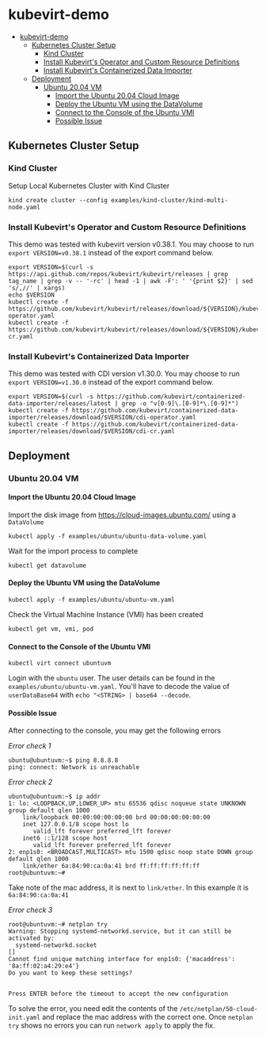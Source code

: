 # kubevirt-demo

- [kubevirt-demo](#kubevirt-demo)
  - [Kubernetes Cluster Setup](#kubernetes-cluster-setup)
    - [Kind Cluster](#kind-cluster)
    - [Install Kubevirt's Operator and Custom Resource Definitions](#install-kubevirts-operator-and-custom-resource-definitions)
    - [Install Kubevirt's Containerized Data Importer](#install-kubevirts-containerized-data-importer)
  - [Deployment](#deployment)
    - [Ubuntu 20.04 VM](#ubuntu-2004-vm)
      - [Import the Ubuntu 20.04 Cloud Image](#import-the-ubuntu-2004-cloud-image)
      - [Deploy the Ubuntu VM using the DataVolume](#deploy-the-ubuntu-vm-using-the-datavolume)
      - [Connect to the Console of the Ubuntu VMI](#connect-to-the-console-of-the-ubuntu-vmi)
      - [Possible Issue](#possible-issue)

## Kubernetes Cluster Setup

### Kind Cluster

Setup Local Kubernetes Cluster with Kind Cluster

```
kind create cluster --config examples/kind-cluster/kind-multi-node.yaml
```

### Install Kubevirt's Operator and Custom Resource Definitions

This demo was tested with kubevirt version v0.38.1. You may choose to run `export VERSION=v0.38.1` instead of the export command below.

```
export VERSION=$(curl -s https://api.github.com/repos/kubevirt/kubevirt/releases | grep tag_name | grep -v -- '-rc' | head -1 | awk -F': ' '{print $2}' | sed 's/,//' | xargs)
echo $VERSION
kubectl create -f https://github.com/kubevirt/kubevirt/releases/download/${VERSION}/kubevirt-operator.yaml
kubectl create -f https://github.com/kubevirt/kubevirt/releases/download/${VERSION}/kubevirt-cr.yaml
```

### Install Kubevirt's Containerized Data Importer

This demo was tested with CDI version v1.30.0. You may choose to run `export VERSION=v1.30.0` instead of the export command below.

```
export VERSION=$(curl -s https://github.com/kubevirt/containerized-data-importer/releases/latest | grep -o "v[0-9]\.[0-9]*\.[0-9]*")
kubectl create -f https://github.com/kubevirt/containerized-data-importer/releases/download/$VERSION/cdi-operator.yaml
kubectl create -f https://github.com/kubevirt/containerized-data-importer/releases/download/$VERSION/cdi-cr.yaml
```

## Deployment

### Ubuntu 20.04 VM

#### Import the Ubuntu 20.04 Cloud Image

Import the disk image from https://cloud-images.ubuntu.com/ using a `DataVolume`

```
kubectl apply -f examples/ubuntu/ubuntu-data-volume.yaml
```

Wait for the import process to complete

```
kubectl get datavolume
```

#### Deploy the Ubuntu VM using the DataVolume

```
kubectl apply -f examples/ubuntu/ubuntu-vm.yaml
```

Check the Virtual Machine Instance (VMI) has been created

```
kubectl get vm, vmi, pod
```

#### Connect to the Console of the Ubuntu VMI

```
kubectl virt connect ubuntuvm
```

Login with the `ubuntu` user. The user details can be found in the `examples/ubuntu/ubuntu-vm.yaml`. You'll have to decode the value of `userDataBase64` with `echo "<STRING> | base64 --decode`.

#### Possible Issue

After connecting to the console, you may get the following errors

*Error check 1*

```
ubuntu@ubuntuvm:~$ ping 8.8.8.8
ping: connect: Network is unreachable
```

*Error check 2*

```
ubuntu@ubuntuvm:~$ ip addr
1: lo: <LOOPBACK,UP,LOWER_UP> mtu 65536 qdisc noqueue state UNKNOWN group default qlen 1000
    link/loopback 00:00:00:00:00:00 brd 00:00:00:00:00:00
    inet 127.0.0.1/8 scope host lo
       valid_lft forever preferred_lft forever
    inet6 ::1/128 scope host
       valid_lft forever preferred_lft forever
2: enp1s0: <BROADCAST,MULTICAST> mtu 1500 qdisc noop state DOWN group default qlen 1000
    link/ether 6a:84:90:ca:0a:41 brd ff:ff:ff:ff:ff:ff
root@ubuntuvm:~#
```

Take note of the mac address, it is next to `link/ether`. In this example it is `6a:84:90:ca:0a:41`

*Error check 3*

```
root@ubuntuvm:~# netplan try
Warning: Stopping systemd-networkd.service, but it can still be activated by:
  systemd-networkd.socket
[]
Cannot find unique matching interface for enp1s0: {'macaddress': '8a:ff:02:a4:29:e4'}
Do you want to keep these settings?


Press ENTER before the timeout to accept the new configuration

```

To solve the error, you need edit the contents of the `/etc/netplan/50-cloud-init.yaml` and replace the mac address with the correct one. Once `netplan try` shows no errors you can run `network apply` to apply the fix.